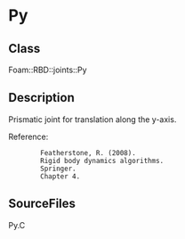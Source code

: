 # Py 
## Class
Foam::RBD::joints::Py

## Description
Prismatic joint for translation along the y-axis.

Reference:
```
        Featherstone, R. (2008).
        Rigid body dynamics algorithms.
        Springer.
        Chapter 4.
```

## SourceFiles
Py.C

